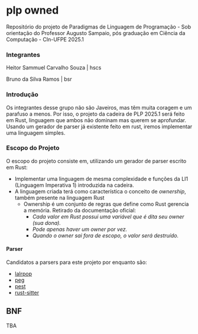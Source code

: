 # plp owned

Repositório do projeto de Paradigmas de Linguagem de Programação - Sob orientação do Professor Augusto Sampaio, pós graduação em Ciência da Computação - CIn-UFPE 2025.1

### Integrantes
Heitor Sammuel Carvalho Souza | hscs

Bruno da Silva Ramos | bsr

### Introdução
Os integrantes desse grupo não são Javeiros, mas têm muita coragem e um parafuso a menos. Por isso, o projeto da cadeira de PLP 2025.1 será feito em Rust, linguagem que ambos não dominam mas querem se aprofundar. Usando um gerador de parser já existente feito em rust, iremos implementar uma linguagem simples.


### Escopo do Projeto
O escopo do projeto consiste em, utilizando um gerador de parser escrito em Rust:
- Implementar uma linguagem de mesma complexidade e funções da LI1 (Linguagem Imperativa 1) introduzida na cadeira.
- A linguagem criada terá como característica o conceito de _ownership_, também presente na linguagem Rust
  -  Ownership é um conjunto de regras que define como Rust gerencia a memória. Retirado da documentação oficial:
     -  _Cada valor em Rust possui uma variável que é dita seu owner (sua dona)._
     -  _Pode apenas haver um owner por vez._
     -  _Quando o owner sai fora de escopo, o valor será destruído._

#### Parser
Candidatos a parsers para este projeto por enquanto são:
- [lalrpop](https://crates.io/crates/lalrpop)
- [peg](https://crates.io/crates/peg)
- [pest](https://pest.rs/)
- [rust-sitter](https://crates.io/crates/rust-sitter)

## BNF
TBA
